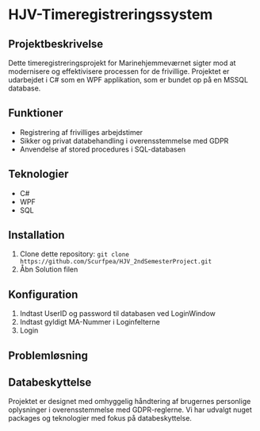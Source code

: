# HJV-Timeregistreringssystem

## Projektbeskrivelse
Dette timeregistreringsprojekt for Marinehjemmeværnet sigter mod at modernisere og effektivisere processen for de frivillige. Projektet er udarbejdet i C# som en WPF applikation, som er bundet op på en MSSQL database.

## Funktioner
- Registrering af frivilliges arbejdstimer
- Sikker og privat databehandling i overensstemmelse med GDPR
- Anvendelse af stored procedures i SQL-databasen

## Teknologier
- C#
- WPF
- SQL

## Installation
1. Clone dette repository: `git clone https://github.com/Scurfpea/HJV_2ndSemesterProject.git`
2. Åbn Solution filen

## Konfiguration
1. Indtast UserID og password til databasen ved LoginWindow
2. Indtast gyldigt MA-Nummer i Loginfelterne
3. Login

## Problemløsning

## Databeskyttelse
Projektet er designet med omhyggelig håndtering af brugernes personlige oplysninger i overensstemmelse med GDPR-reglerne. 
Vi har udvalgt nuget packages og teknologier med fokus på databeskyttelse.

